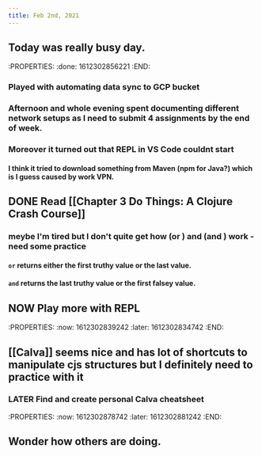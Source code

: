 ```yaml
---
title: Feb 2nd, 2021
---
```


## Today was really busy day.
:PROPERTIES:
:done: 1612302856221
:END:
### Played with automating data sync to GCP bucket
### Afternoon and whole evening spent documenting different network setups as I need to submit 4 assignments by the end of week.
### Moreover it turned out that REPL in VS Code couldnt start
#### I think it tried to download something from Maven (npm for Java?) which is I guess caused by work VPN.
## DONE Read [[Chapter 3 Do Things: A Clojure Crash Course]]
### meybe I'm tired but I don't quite get how (or ) and (and ) work - need some practice
#### `or` returns either the first truthy value or the last value.
#### `and` returns the last truthy value or the first falsey value.
## NOW Play more with REPL
:PROPERTIES:
:now: 1612302839242
:later: 1612302834742
:END:
## [[Calva]] seems nice and has lot of shortcuts to manipulate cjs structures but I definitely need to practice with it
### LATER Find and create personal Calva cheatsheet
:PROPERTIES:
:now: 1612302878742
:later: 1612302881242
:END:
## Wonder how others are doing.
